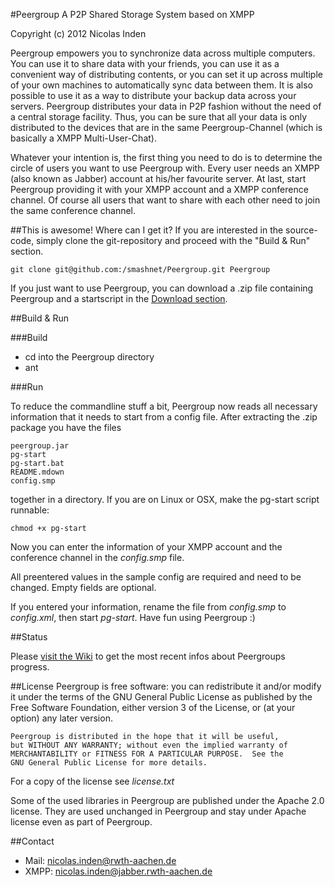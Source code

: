 #Peergroup
A P2P Shared Storage System based on XMPP

Copyright (c) 2012 Nicolas Inden

Peergroup empowers you to synchronize data across multiple computers. You can use it to share data with your friends, you can use it as a convenient way of distributing contents, or you can set it up across multiple of your own machines to automatically sync data between them. It is also possible to use it as a way to distribute your backup data across your servers. Peergroup distributes your data in P2P fashion without the need of a central storage facility. Thus, you can be sure that all your data is only distributed to the devices that are in the same Peergroup-Channel (which is basically a XMPP Multi-User-Chat).

Whatever your intention is, the first thing you need to do is to determine the circle of users you want to use Peergroup with. Every user needs an XMPP (also known as Jabber) account at his/her favourite server. At last, start Peergroup providing it with your XMPP account and a XMPP conference channel. Of course all users that want to share with each other need to join the same conference channel.

##This is awesome! Where can I get it?
If you are interested in the source-code, simply clone the git-repository and proceed with the "Build & Run" section.

	git clone git@github.com:/smashnet/Peergroup.git Peergroup
	
If you just want to use Peergroup, you can download a .zip file containing Peergroup and a startscript in the [Download section](https://github.com/smashnet/Peergroup/downloads).

##Build & Run

###Build

* cd into the Peergroup directory
* ant

###Run

To reduce the commandline stuff a bit, Peergroup now reads all necessary information that it needs to start from a config file. After extracting the .zip package you have the files

	peergroup.jar
	pg-start
	pg-start.bat
	README.mdown
	config.smp
	
together in a directory. If you are on Linux or OSX, make the pg-start script runnable:

	chmod +x pg-start
	
Now you can enter the information of your XMPP account and the conference channel in the _config.smp_ file.

All preentered values in the sample config are required and need to be changed. Empty fields are optional.

If you entered your information, rename the file from _config.smp_ to _config.xml_, then start _pg-start_. Have fun using Peergroup :)

##Status

Please [visit the Wiki](https://github.com/smashnet/Peergroup/wiki) to get the most recent infos about Peergroups progress.

##License
	Peergroup is free software: you can redistribute it and/or modify
	it under the terms of the GNU General Public License as published by
	the Free Software Foundation, either version 3 of the License, or
	(at your option) any later version.

	Peergroup is distributed in the hope that it will be useful,
	but WITHOUT ANY WARRANTY; without even the implied warranty of
	MERCHANTABILITY or FITNESS FOR A PARTICULAR PURPOSE.  See the
	GNU General Public License for more details.

For a copy of the license see _license.txt_

Some of the used libraries in Peergroup are published under the Apache 2.0 license. They are used unchanged in Peergroup and stay under Apache license even as part of Peergroup.

##Contact
* Mail: nicolas.inden@rwth-aachen.de
* XMPP: nicolas.inden@jabber.rwth-aachen.de